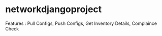 # networkdjangoproject
Features : Pull Configs, Push Configs, Get Inventory Details, Complaince Check
